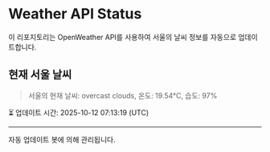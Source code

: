 
# Weather API Status

이 리포지토리는 OpenWeather API를 사용하여 서울의 날씨 정보를 자동으로 업데이트합니다.

## 현재 서울 날씨
> 서울의 현재 날씨: overcast clouds, 온도: 19.54°C, 습도: 97%

⏳ 업데이트 시간: 2025-10-12 07:13:19 (UTC)

---
자동 업데이트 봇에 의해 관리됩니다.
